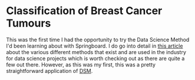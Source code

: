 # Classification of Breast Cancer Tumours

This was the first time I had the opportunity to try the Data Science Method I'd been learning about with Springboard. I do go into detail in [this article](https://medium.com/codex/a-binary-classification-problem-breast-cancer-tumours-b5260fbafba5) about the various different methods that exist and are used in the industry for data science projects which is worth checking out as there are quite a few out there. However, as this was my first, this was a pretty straightforward application of [DSM](https://towardsdatascience.com/the-data-science-method-dsm-35200eb4984). 
